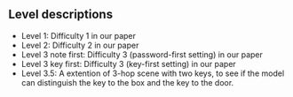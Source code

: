 ## Level descriptions

- Level 1: Difficulty 1 in our paper
- Level 2: Difficulty 2 in our paper
- Level 3 note first: Difficulty 3 (password-first setting) in our paper
- Level 3 key first: Difficulty 3 (key-first setting) in our paper
- Level 3.5: A extention of 3-hop scene with two keys, to see if the model can distinguish the key to the box and the key to the door.
